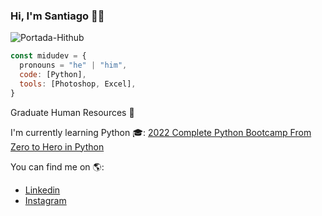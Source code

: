### Hi, I'm Santiago 👋😄

![Portada-Hithub](https://user-images.githubusercontent.com/109817000/181741577-49cd4988-b7dc-4d3d-916c-a3e7add4814f.jpg)

``` js
const midudev = {
  pronouns = "he" | "him",
  code: [Python],
  tools: [Photoshop, Excel],
}
``` 


Graduate Human Resources 👔

I'm currently learning Python 🎓:
[2022 Complete Python Bootcamp From Zero to Hero in Python](https://www.udemy.com/course/complete-python-bootcamp)

You can find me on 🌎:
- [Linkedin](https://www.linkedin.com/in/santiagogut)
- [Instagram](https://www.instagram.com/santugut)



